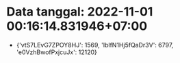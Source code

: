 # Data tanggal: 2022-11-01 00:16:14.831946+07:00

* {'vtS7LEvG7ZPOY8HJ': 1569, 'IblfN1Hj5fQaDr3V': 6797, 'e0VzhBwofPxjcuJx': 12120}
